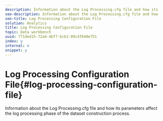```yaml
---
description: Information about the Log Processing.cfg file and how its parameters affect the log processing phase of the dataset construction process.
seo-description: Information about the Log Processing.cfg file and how its parameters affect the log processing phase of the dataset construction process.
seo-title: Log Processing Configuration File
solution: Analytics
title: Log Processing Configuration File
topic: Data workbench
uuid: 771ded15-72ad-4bf7-bcb1-09c4f640e751
index: y
internal: n
snippet: y
---
```


# Log Processing Configuration File{#log-processing-configuration-file}

Information about the Log Processing.cfg file and how its parameters affect the log processing phase of the dataset construction process.

